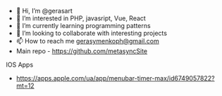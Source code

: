 - 👋 Hi, I’m @gerasart
- 👀 I’m interested in PHP, javasript, Vue, React
- 🌱 I’m currently learning programming patterns
- 💞️ I’m looking to collaborate with interesting projects
- 📫 How to reach me gerasymenkoph@gmail.com
- Main repo - https://github.com/metasyncSite


IOS Apps
- https://apps.apple.com/ua/app/menubar-timer-max/id6749057822?mt=12
<!---
gerasart/gerasart is a ✨ special ✨ repository because its `README.md` (this file) appears on your GitHub profile.
You can click the Preview link to take a look at your changes.
--->
